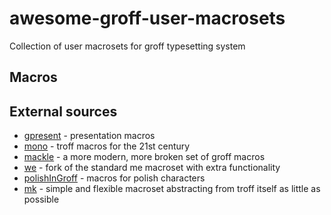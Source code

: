 # awesome-groff-user-macrosets
Collection of user macrosets for groff typesetting system
## Macros

## External sources
* [gpresent](https://github.com/rhaberkorn/gpresent) - presentation macros
* [mono](https://github.com/Alhadis/Mono) - troff macros for the 21st century
* [mackle](https://github.com/mftrhu/mackle) - a more modern, more broken set of groff macros
* [we](https://github.com/user18130814200115-2/groff-we-macros) - fork of the standard me macroset with extra functionality
* [polishInGroff](https://github.com/adippl/polishInGroff) - macros for polish characters
* [mk](http://ankarstrom.se/~john/etc/mk.html) - simple and flexible macroset abstracting from troff itself as little as possible
